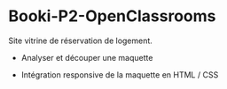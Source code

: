# Booki-P2-OpenClassrooms

Site vitrine de réservation de logement. 

- Analyser et découper une maquette 

- Intégration responsive de la maquette en HTML / CSS



